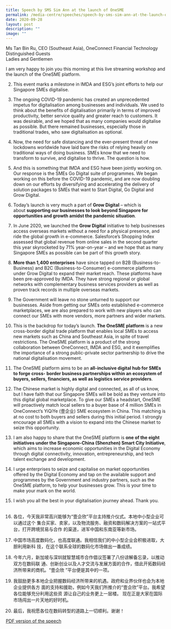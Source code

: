 ```yaml
---
title: Speech by SMS Sim Ann at the launch of OneSME
permalink: /media-centre/speeches/speech-by-sms-sim-ann-at-the-launch-of-onesme/
date: 2020-09-28
layout: post
description: ""
image: ""
---
```

Ms Tan Bin Ru, CEO (Southeast Asia), OneConnect Financial Technology  
Distinguished Guests  
Ladies and Gentlemen  
  
  
I am very happy to join you this morning at this live streaming workshop and the launch of the OneSME platform.  
  
2. This event marks a milestone in IMDA and ESG’s joint efforts to help our Singapore SMEs digitalise.  
  
3. The ongoing COVID-19 pandemic has created an unprecedented impetus for digitalisation among businesses and individuals. We used to think about the benefits of digitalisation primarily in terms of improved productivity, better service quality and greater reach to customers. It was desirable, and we hoped that as many companies would digitalise as possible. But there remained businesses, especially those in traditional trades, who saw digitalisation as optional.  
  
4. Now, the need for safe distancing and the ever-present threat of new lockdowns worldwide have laid bare the risks of relying heavily on traditional ways of doing business. SMEs know that we need to transform to survive, and digitalise to thrive. The question is how.  
  
5. And this is something that IMDA and ESG have been jointly working on. Our response is the SMEs Go Digital suite of programmes. We began working on this before the COVID-19 pandemic, and are now doubling down on our efforts by diversifying and accelerating the delivery of solution packages to SMEs that want to Start Digital, Go Digital and Grow Digital.  
  
6. Today’s launch is very much a part of **Grow Digital** – which is about **supporting our businesses to look beyond Singapore for opportunities and growth amidst the pandemic situation**.  
  
7. In June 2020, we launched the **Grow Digital** initiative to help businesses access overseas markets without a need for a physical presence, and ride the global growth in e-commerce. Salesforce’s Shopping Index assessed that global revenue from online sales in the second quarter this year skyrocketed by 71% year-on-year – and we hope that as many Singapore SMEs as possible can be part of this growth story.  
  
8. **More than 1,400 enterprises** have since tapped on B2B (Business-to-Business) and B2C (Business-to-Consumer) e-commerce platforms under Grow Digital to expand their market reach. These platforms have been pre-approved by IMDA. They have strong regional or global networks with complementary business services providers as well as proven track records in multiple overseas markets.  
  
9. The Government will leave no stone unturned to support our businesses. Aside from getting our SMEs onto established e-commerce marketplaces, we are also prepared to work with new players who can connect our SMEs with more vendors, more partners and wider markets.  
  
10. This is the backdrop for today’s launch. **The OneSME platform** is a new cross-border digital trade platform that enables local SMEs to access new markets such as China and Southeast Asia, in spite of travel restrictions. The OneSME platform is a product of the strong collaboration between OneConnect, IMDA and ESG, and it exemplifies the importance of a strong public-private sector partnership to drive the national digitalisation movement.  
  
11. The OneSME platform aims to be an **all-inclusive digital hub for SMEs to forge cross- border business partnerships within an ecosystem of buyers, sellers, financiers, as well as logistics service providers**.  
  
12. The Chinese market is highly digital and connected, as all of us know, but I have faith that our Singapore SMEs will be bold as they venture into this digital global marketplace. To give our SMEs a headstart, OneSME will proactively match local sellers to a buyer base of 4 million SMEs in OneConnect’s YiQiYe (壹企业) SME ecosystem in China. This matching is at no cost to both buyers and sellers during this initial period. I strongly encourage all SMEs with a vision to expand into the Chinese market to seize this opportunity.  
  
13. I am also happy to share that the OneSME platform is **one of the eight initiatives under the Singapore-China (Shenzhen) Smart City Initiative**, which aims to increase economic opportunities in the Digital Economy through digital connectivity, innovation, entrepreneurship, and tech talent exchange and development.  
  
14. I urge enterprises to seize and capitalise on market opportunities offered by the Digital Economy and tap on the available support and programmes by the Government and industry partners, such as the OneSME platform, to help your businesses grow. This is your time to make your mark on the world.  
  
15. I wish you all the best in your digitalisation journey ahead. Thank you.  
   
16. 各位，今天我非常高兴能够为“壹企欣”平台主持推介仪式。本地中小型企业可以通过这个 集合买家、卖家，以及物流服务、融资和数码解决方案的一站式平台，打开跨境贸易与合作 的渠道，进军中国和东南亚等新市场。  
  
17. 中国市场高度数码化，也高度联通。我相信我们的中小型企业会积极进取，大胆利用新科 技，在这个联系全球的数码化市场做出一番成绩。  
  
18. 今年六月，新加坡与深圳就智慧城市合作倡议签署了八份谅解备忘录，以推动双方在数码联 通、创新创业以及人才交流与发展方面的合作，借此开拓数码经济所带来的商机。“壹企欣 ”平台便是其中的一项。  
  
19. 我鼓励更多本地企业把握数码经济所带来的机遇。政府和业界伙伴也会为本地企业提供各方 面的支持和援助，例如今天我们所推介的“壹企欣”平台。我希望各位能够充分利用这些资 源让自己的业务更上一层楼。 现在正是大家在国际市场闯出一片天地的好时机。  
  
20. 最后，我祝愿各位在数码转型的道路上一切顺利。谢谢！

[PDF version of the speech](/files/Speeches%202020/speech%20by%20sms%20sim%20ann%20at%20the%20launch%20of%20onesme%20on%2028%20sep%202020.pdf)